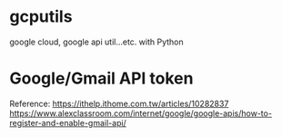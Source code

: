 # gcputils
google cloud, google api util...etc. with Python


# Google/Gmail API token 

Reference: 
https://ithelp.ithome.com.tw/articles/10282837 
https://www.alexclassroom.com/internet/google/google-apis/how-to-register-and-enable-gmail-api/ 

